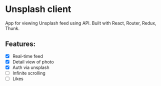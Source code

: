 # Unsplash client
App for viewing Unsplash feed using API.
Built with React, Router, Redux, Thunk.

## Features:
- [x] Real-time feed
- [x] Detail view of photo
- [x] Auth via unsplash
- [ ] Infinite scrolling
- [ ] Likes
